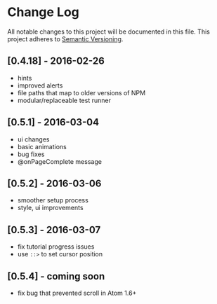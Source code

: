 # Change Log
All notable changes to this project will be documented in this file.
This project adheres to [Semantic Versioning](http://semver.org/).

## [0.4.18] - 2016-02-26
- hints
- improved alerts
- file paths that map to older versions of NPM
- modular/replaceable test runner

## [0.5.1] - 2016-03-04
- ui changes
- basic animations
- bug fixes
- @onPageComplete message

## [0.5.2] - 2016-03-06
- smoother setup process
- style, ui improvements

## [0.5.3] - 2016-03-07
- fix tutorial progress issues
- use `::>` to set cursor position

## [0.5.4] - coming soon
- fix bug that prevented scroll in Atom 1.6+
